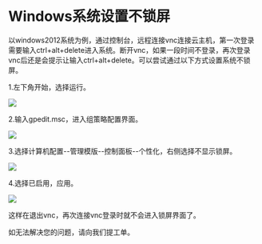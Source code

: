 # Windows系统设置不锁屏

以windows2012系统为例，通过控制台，远程连接vnc连接云主机，第一次登录需要输入ctrl+alt+delete进入系统。断开vnc，如果一段时间不登录，再次登录vnc后还是会提示让输入ctrl+alt+delete。可以尝试通过以下方式设置系统不锁屏。

1.左下角开始，选择运行。

![](https://github.com/jdcloudcom/cn/blob/edit/image/Elastic-Compute/Virtual-Machine/Windows/Windows%E7%B3%BB%E7%BB%9F%E8%AE%BE%E7%BD%AE%E4%B8%8D%E9%94%81%E5%B1%8F01.png)

2.输入gpedit.msc，进入组策略配置界面。

![](https://github.com/jdcloudcom/cn/blob/edit/image/Elastic-Compute/Virtual-Machine/Windows/Windows%E7%B3%BB%E7%BB%9F%E8%AE%BE%E7%BD%AE%E4%B8%8D%E9%94%81%E5%B1%8F02.png)

3.选择计算机配置--管理模版--控制面板--个性化，右侧选择不显示锁屏。

![](https://github.com/jdcloudcom/cn/blob/edit/image/Elastic-Compute/Virtual-Machine/Windows/Windows%E7%B3%BB%E7%BB%9F%E8%AE%BE%E7%BD%AE%E4%B8%8D%E9%94%81%E5%B1%8F03.png)

4.选择已启用，应用。

![](https://github.com/jdcloudcom/cn/blob/edit/image/Elastic-Compute/Virtual-Machine/Windows/Windows%E7%B3%BB%E7%BB%9F%E8%AE%BE%E7%BD%AE%E4%B8%8D%E9%94%81%E5%B1%8F04.png)

这样在退出vnc，再次连接vnc登录时就不会进入锁屏界面了。



如无法解决您的问题，请向我们提工单。